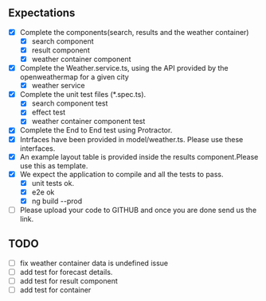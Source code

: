## Expectations

- [x] Complete the components(search, results and the weather container)
    - [x] search component
    - [x] result component
    - [x] weather container component
- [x] Complete the Weather.service.ts, using the API provided by the openweathermap for a given city
    - [x] weather service
- [x] Complete the unit test files (*.spec.ts).
    - [x] search component test
    - [x] effect test
    - [x] weather container component test
- [x] Complete the End to End test using Protractor.
- [x] Intrfaces have been provided in model/weather.ts. Please use these interfaces.
- [x] An example layout table is provided inside the results component.Please use this as template.
- [x] We expect the application to compile and all the tests to pass. 
  - [x] unit tests ok.
  - [x] e2e ok
  - [x] ng build --prod
- [ ] Please upload your code to GITHUB and once you are done send us the link.

## TODO
- [ ] fix weather container data is undefined issue
- [ ] add test for forecast details.
- [ ] add test for result component
- [ ] add test for container
